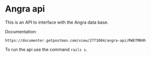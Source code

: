 # Angra api

This is an API to interface with the Angra data base.

Documentation:

``https://documenter.getpostman.com/view/2771004/angra-api/RWEfMKHh``


To run the api use the command `rails s`. 